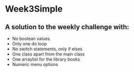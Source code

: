 # Week3Simple

## A solution to the weekly challenge with: 
- No boolean values 
- Only one do loop 
- No switch statements, only if elses
- One class apart from the main class 
- One arraylist for the library books 
- Numeric menu options 

